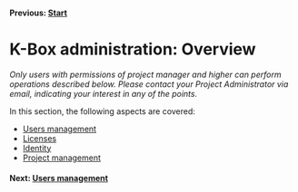 #### Previous: [Start](https://git.klink.asia/main/k-box/blob/Update-Help-Project-section/docs/user/landing-page.md)

# K-Box administration: Overview

_Only users with permissions of project manager and higher can perform operations described below. Please contact your Project Administrator via email, indicating your interest in any of the points._

In this section, the following aspects are covered:

- [Users management](./users.md)
- [Licenses](https://git.klink.asia/main/k-box/blob/Update-Help-Project-section/docs/user/documents/licenses.md)
- [Identity](./identity.md)
- [Project management](../projects/index.md)

#### Next: [Users management](./users.md)